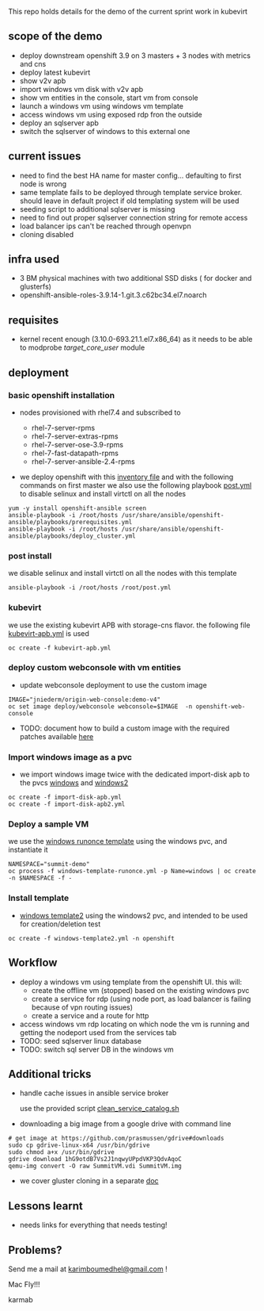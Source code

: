 This repo holds details for the demo of the current sprint work in kubevirt

## scope of the demo

- deploy downstream openshift 3.9 on 3 masters + 3 nodes with metrics and cns
- deploy latest kubevirt
- show v2v apb
- import windows vm disk with v2v apb
- show vm entities in the console, start vm from console
- launch a windows vm using windows vm template
- access windows vm using exposed rdp fron the outside
- deploy an sqlserver apb
- switch the sqlserver of windows to this external one

## current issues

- need to find the best HA name for master config... defaulting to first node is wrong
- same template fails to be deployed through template service broker. should leave in default project if old templating system will be used
- seeding script to additional sqlserver is missing
- need to find out proper sqlserver connection string for remote access
- load balancer ips can't be reached through openvpn
- cloning disabled

## infra used

- 3  BM physical machines with two additional SSD disks ( for docker and glusterfs)
- openshift-ansible-roles-3.9.14-1.git.3.c62bc34.el7.noarch

## requisites

- kernel recent enough (3.10.0-693.21.1.el7.x86_64) as it needs to be able to modprobe *target_core_user* module

## deployment

### basic openshift installation

- nodes provisioned with rhel7.4 and subscribed to 
  - rhel-7-server-rpms
  - rhel-7-server-extras-rpms
  - rhel-7-server-ose-3.9-rpms
  - rhel-7-fast-datapath-rpms
  - rhel-7-server-ansible-2.4-rpms

- we deploy openshift with this [inventory file](hosts) and with the following commands on first master
  we also use the following playbook [post.yml](post.yml) to disable selinux and install virtctl on all the nodes

```
yum -y install openshift-ansible screen
ansible-playbook -i /root/hosts /usr/share/ansible/openshift-ansible/playbooks/prerequisites.yml
ansible-playbook -i /root/hosts /usr/share/ansible/openshift-ansible/playbooks/deploy_cluster.yml
```

### post install 

we disable selinux and install virtctl on all the nodes with this template

```
ansible-playbook -i /root/hosts /root/post.yml
```

### kubevirt

we use the existing kubevirt APB with storage-cns flavor. the following file [kubevirt-apb.yml](kubevirt-apb.yml) is used

```
oc create -f kubevirt-apb.yml
```

### deploy custom webconsole with vm entities

- update webconsole deployment to use the custom image

```
IMAGE="jniederm/origin-web-console:demo-v4"
oc set image deploy/webconsole webconsole=$IMAGE  -n openshift-web-console
```

- TODO: document how to build a custom image with the required patches available [here](https://happylynx.github.io/2018/04/06/custom-compilation-of-origin-web-console.html)

### Import windows image as a pvc

- we import windows image twice with the dedicated import-disk apb to the pvcs [windows](import-disk-apb.yml) and [windows2](import-disk-apb2.yml)

```
oc create -f import-disk-apb.yml
oc create -f import-disk-apb2.yml
```

### Deploy a sample VM

we use the [windows runonce template](windows-template-runonce.yml) using the windows pvc, and instantiate it

```
NAMESPACE="summit-demo"
oc process -f windows-template-runonce.yml -p Name=windows | oc create -n $NAMESPACE -f -
```

### Install template

- [windows template2](windows-template2.yml) using the windows2 pvc, and intended to be used for creation/deletion test

```
oc create -f windows-template2.yml -n openshift
```

## Workflow


- deploy a windows vm using template from the openshift UI. this will:
  - create the offline vm (stopped) based on the existing windows pvc
  - create a service for rdp (using node port, as load balancer is failing because of vpn routing issues)
  - create a service and a route for http
- access windows vm rdp locating on which node the vm is running and getting the nodeport used from the services tab
- TODO: seed sqlserver linux database 
- TODO: switch sql server DB in the windows vm

## Additional tricks

- handle cache issues in ansible service broker

  use the provided script [clean_service_catalog.sh](clean_service_catalog.sh)


- downloading a big image from a google drive with command line

```
# get image at https://github.com/prasmussen/gdrive#downloads
sudo cp gdrive-linux-x64 /usr/bin/gdrive
sudo chmod a+x /usr/bin/gdrive
gdrive download 1hG9otdB7Vs2J1nqwyUPpdVKP3QdvAqoC
qemu-img convert -O raw SummitVM.vdi SummitVM.img
```

- we cover gluster cloning in a separate [doc](glustercloning/README.md)

## Lessons learnt

- needs links for everything that needs testing!

## Problems?

Send me a mail at [karimboumedhel@gmail.com](mailto:karimboumedhel@gmail.com) !

Mac Fly!!!

karmab
